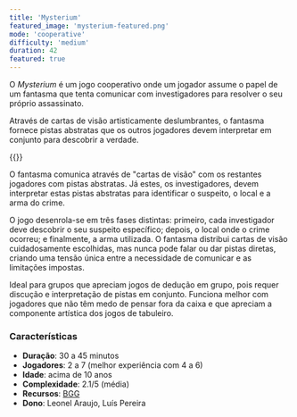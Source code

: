 ```yaml
---
title: 'Mysterium'
featured_image: 'mysterium-featured.png'
mode: 'cooperative'
difficulty: 'medium'
duration: 42
featured: true
---
```

O *Mysterium* é um jogo cooperativo onde um jogador assume o papel de um fantasma que tenta comunicar com investigadores para resolver o seu próprio assassinato. 

<!--more-->

Através de cartas de visão artisticamente deslumbrantes, o fantasma fornece pistas abstratas que os outros jogadores devem interpretar em conjunto para descobrir a verdade.

{{<render-featured-image>}}

O fantasma comunica através de "cartas de visão" com os restantes jogadores com pistas abstratas. Já estes, os investigadores, devem interpretar estas pistas abstratas para identificar o suspeito, o local e a arma do crime.

O jogo desenrola-se em três fases distintas: primeiro, cada investigador deve descobrir o seu suspeito específico; depois, o local onde o crime ocorreu; e finalmente, a arma utilizada. O fantasma distribui cartas de visão cuidadosamente escolhidas, mas nunca pode falar ou dar pistas diretas, criando uma tensão única entre a necessidade de comunicar e as limitações impostas.

Ideal para grupos que apreciam jogos de dedução em grupo, pois requer discução e interpretação de pistas em conjunto. Funciona melhor com jogadores que não têm medo de pensar fora da caixa e que apreciam a componente artística dos jogos de tabuleiro.

### Características

- **Duração**: 30 a 45 minutos
- **Jogadores**: 2 a 7 (melhor experiência com 4 a 6)
- **Idade**: acima de 10 anos
- **Complexidade**: 2.1/5 (média)
- **Recursos**: [BGG](https://boardgamegeek.com/boardgame/181304/mysterium)
- **Dono**: Leonel Araujo, Luís Pereira
